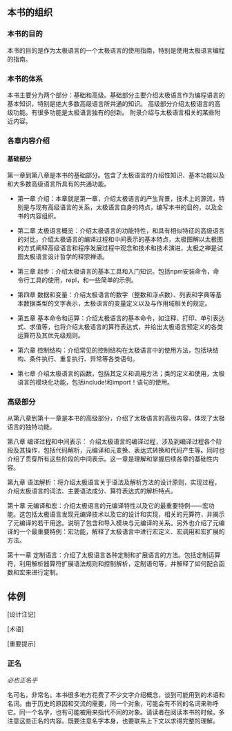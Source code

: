 ## 本书的组织

### 本书的目的

  本书的目的是作为太极语言的一个太极语言的使用指南，特别是使用太极语言编程的指南。

### 本书的体系
  本书主要分为两个部分：基础和高级。基础部分主要介绍太极语言作为编程语言的基本知识，特别是绝大多数高级语言所共通的知识。
  高级部分介绍太极语言的高级功能。有很多功能是太极语言独有的创新。
  附录介绍与太极语言相关的某些附近内容。

### 各章内容介绍

#### 基础部分

第一章到第八章是本书的基础部分。包含了太极语言的介绍性知识、基本功能以及和大多数高级语言所具有的共通功能。

* 第一章 介绍：本章就是第一章，介绍太极语言的产生背景，技术上的源流，特别是与现有高级语言的关系，太极语言自身的特点，编写本书的目的，以及全书的内容组织。

* 第二章 太极语言概览：介绍太极语言的功能特性，和具有相似特征的高级语言的对比，介绍太极语言的编译过程和中间表示的基本特点，太极图解以太极图的方式阐释高级语言和程序发展过程中观念和技术和技术演进，太极之禅是试图太极语言设计哲学的释宗禅语。

* 第三章 起步：介绍太极语言的基本工具和入门知识。包括npm安装命令，命令行工具的使用，repl，和一些简单的示例。

* 第四章 数据和变量：介绍太极语言的数字（整数和浮点数）、列表和字典等基本数据类型的文字表示，太极语言的变量定义以及与作用域相关的规定。

* 第五章 基本命令和运算：介绍太极语言的基本命令，如注释、打印、单引表达式、求值等，也将介绍太极语言的算符表达式，并给出太极语言预定义的各类运算符及其优先级规则。

* 第六章 控制结构：介绍常见的控制结构在太极语言中的使用方法，包括块结构、条件执行、重复执行、异常等各类语句。

* 第七章 介绍太极语言的函数，包括其定义和调用方法；类的定义和使用，太极语言的模块化功能，包括include!和import！语句的使用。

### 高级部分

从第八章到第十一章是本书的高级部分，介绍了太极语言的高级内容，体现了太极语言的独特功能。

第八章 编译过程和中间表示： 介绍太极语言的编译过程，涉及到编译过程各个阶段及其操作，包括代码解析，元编译和元变换、表达式转换和代码产生等。同时也介绍了贯穿所有这些阶段的中间表示。这一章是理解和掌握后续各章的基础性内容。

第九章 语法解析：将介绍太极语言关于语法及解析方法的设计原则，实现过程，介绍太极语言的词法、主要语法成分、算符表达式的解析特点。

第十章 元编译和宏：介绍太极语言的元编译特性以及它的最重要特例——宏功能。这包括太极语言发现元编译技术以及它的设计和实现，相关的元算符，并揭示了元编译的若干用途。说明了包含和导入模块与元编译的关系。另外也介绍了元编译的一个最重要特例：宏功能，解释了太极语言中进行宏定义、宏调用和宏扩展的方法。

第十一章 定制语言：介绍了太极语言各种定制和扩展语言的方法。包括定制运算符，利用解析器算符扩展语法规则和控制解析，定制语句等，并解释了如何配合函数和宏来进行定制。

## 体例

[设计注记]

[术语]

[重要提示]

### 正名

  _必也正名乎_

名可名，非常名。本书很多地方花费了不少文字介绍概念，谈到可能用到的术语和名词。由于历史的原因和交流的需要，同一个对象，可能会有不同的名词来称呼它。同一个名字，也有可能被用来指代不同的对象。请读者在阅读本书的时候，多注意这些正名的内容。既要注意名字本身，也要联系上下文以求得完整的理解。
